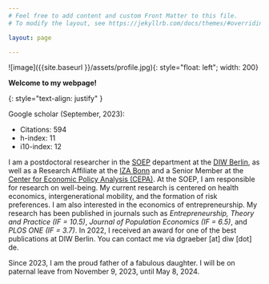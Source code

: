 ```yaml
---
# Feel free to add content and custom Front Matter to this file.
# To modify the layout, see https://jekyllrb.com/docs/themes/#overriding-theme-defaults

layout: page

---
```



![image]({{site.baseurl }}/assets/profile.jpg){: style="float: left"; width: 200}

 **Welcome to my webpage!**

 {: style="text-align: justify" }

Google scholar (September, 2023):
* Citations: 594
* h-index: 11
* i10-index: 12

 I am a postdoctoral researcher in the <a href="https://www.diw.de/en/diw_01.c.615551.en/research_infrastructure__socio-economic_panel__soep.html">SOEP</a> department at the <a href="https://www.diw.de/en">DIW Berlin</a>, as well as a Research Affiliate at the <a href="https://www.iza.org/de">IZA Bonn</a> and a Senior Member at the <a href="https://uni-potsdam.de/en/cepa/welcome-to-cepa">Center for Economic Policy Analysis (CEPA)</a>. At the SOEP, I am responsible for research on well-being. My current research is centered on health economics, intergenerational mobility, and the formation of risk preferences. I am also interested in the economics of entrepreneurship. My research has been published in journals such as *Entrepreneurship, Theory and Practice (IF = 10.5)*, *Journal of Population Economics (IF = 6.5)*, and *PLOS ONE (IF = 3.7)*. In 2022, I received an award for one of the best publications at DIW Berlin. You can contact me via dgraeber [at] diw [dot] de.

 Since 2023, I am the proud father of a fabulous daughter. I will be on paternal leave from November 9, 2023, until May 8, 2024.
